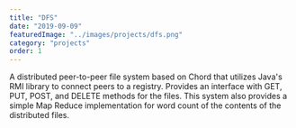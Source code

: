 ```yaml
---
title: "DFS"
date: "2019-09-09"
featuredImage: "../images/projects/dfs.png"
category: "projects"
order: 1
---
```

A distributed peer-to-peer file system based on Chord that utilizes Java's RMI library to connect peers to a registry. Provides an interface with GET, PUT, POST, and DELETE methods for the files. This system also provides a simple Map Reduce implementation for word count of the contents of the distributed files.